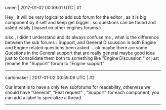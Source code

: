 umen | 2017-01-02 00:59:01 UTC | #1

Hey , 
it will be very logical to add sub forum for the editor , as it is big component by it self and keep get bigger . 
so questions can be found and asked easily 
( based on other engines forums )

also , i didn't understand and its always confuse me , what is the difference between the sub forums :
Support, and General Discussion  in both Engine and Engine related questions been asked ...  ok maybe there are some Questions in the General support that are really general 
maybe good idea just to Consolidate them both to something like "Engine Discussion " or just rename the "Support" forum to "Engine support"

-------------------------

carlomaker | 2017-01-02 00:59:09 UTC | #2

Our intent is to have a only  few subforums for readability, 
otherwise we should have "General", "Feat request" , "Support"  for each component, you can add a label to specialize a thread.

-------------------------

